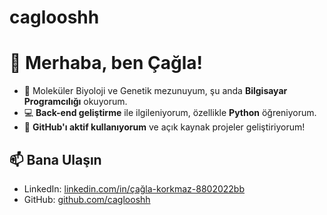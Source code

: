 # caglooshh
# 👋 Merhaba, ben Çağla!  
- 🧬 Moleküler Biyoloji ve Genetik mezunuyum, şu anda **Bilgisayar Programcılığı** okuyorum.  
- 💻 **Back-end geliştirme** ile ilgileniyorum, özellikle **Python** öğreniyorum.  
- 🚀 **GitHub'ı aktif kullanıyorum** ve açık kaynak projeler geliştiriyorum!  

## 📫 Bana Ulaşın  
- LinkedIn: [linkedin.com/in/çağla-korkmaz-8802022bb](#)  
- GitHub: [github.com/caglooshh](https://github.com/caglooshh)
